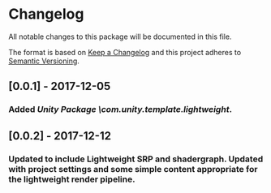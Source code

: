 # Changelog
All notable changes to this package will be documented in this file.

The format is based on [Keep a Changelog](http://keepachangelog.com/en/1.0.0/)
and this project adheres to [Semantic Versioning](http://semver.org/spec/v2.0.0.html).

## [0.0.1] - 2017-12-05

### Added *Unity Package \com.unity.template.lightweight*.

## [0.0.2] - 2017-12-12

### Updated to include Lightweight SRP and shadergraph. Updated with project settings and some simple content appropriate for the lightweight render pipeline.


